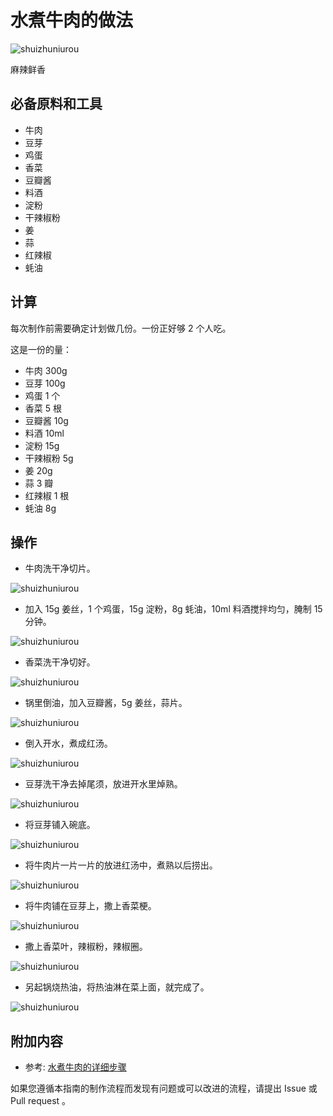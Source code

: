 # 水煮牛肉的做法

![shuizhuniurou](水煮牛肉/sznr1.jpg)

麻辣鲜香

## 必备原料和工具

- 牛肉
- 豆芽
- 鸡蛋
- 香菜
- 豆瓣酱
- 料酒
- 淀粉
- 干辣椒粉
- 姜
- 蒜
- 红辣椒
- 蚝油

## 计算

每次制作前需要确定计划做几份。一份正好够 2 个人吃。

这是一份的量：

- 牛肉 300g
- 豆芽 100g
- 鸡蛋 1 个
- 香菜 5 根
- 豆瓣酱 10g
- 料酒 10ml
- 淀粉 15g
- 干辣椒粉 5g
- 姜 20g
- 蒜 3 瓣
- 红辣椒 1 根
- 蚝油 8g

## 操作

- 牛肉洗干净切片。

![shuizhuniurou](水煮牛肉/sznr2.jpg)

- 加入 15g 姜丝，1 个鸡蛋，15g 淀粉，8g 蚝油，10ml 料酒搅拌均匀，腌制 15 分钟。

![shuizhuniurou](水煮牛肉/sznr3.jpg)

- 香菜洗干净切好。

![shuizhuniurou](水煮牛肉/sznr4.jpg)

- 锅里倒油，加入豆瓣酱，5g 姜丝，蒜片。

![shuizhuniurou](水煮牛肉/sznr5.jpg)

- 倒入开水，煮成红汤。

![shuizhuniurou](水煮牛肉/sznr6.jpg)

- 豆芽洗干净去掉尾须，放进开水里焯熟。

![shuizhuniurou](水煮牛肉/sznr7.jpg)

- 将豆芽铺入碗底。

![shuizhuniurou](水煮牛肉/sznr8.jpg)

- 将牛肉片一片一片的放进红汤中，煮熟以后捞出。

![shuizhuniurou](水煮牛肉/sznr9.jpg)

- 将牛肉铺在豆芽上，撒上香菜梗。

![shuizhuniurou](水煮牛肉/sznr10.jpg)

- 撒上香菜叶，辣椒粉，辣椒圈。

![shuizhuniurou](水煮牛肉/sznr11.jpg)

- 另起锅烧热油，将热油淋在菜上面，就完成了。

![shuizhuniurou](水煮牛肉/sznr12.jpg)

## 附加内容

- 参考: [水煮牛肉的详细步骤](https://www.zhms.cn/recipe/blrqm.html?source=2)

如果您遵循本指南的制作流程而发现有问题或可以改进的流程，请提出 Issue 或 Pull request 。
